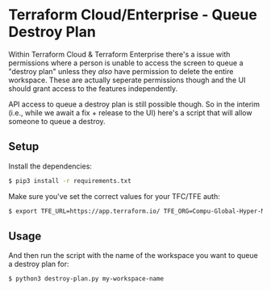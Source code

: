 # Terraform Cloud/Enterprise - Queue Destroy Plan

Within Terraform Cloud & Terraform Enterprise there's a issue with permissions where a person is unable to access the screen to queue a "destroy plan" unless they _also_ have permission to delete the entire workspace. These are actually seperate permissions though and the UI should grant access to the features independently.

API access to queue a destroy plan is still possible though. So in the interim (i.e., while we await a fix + release to the UI) here's a script that will allow someone to queue a destroy.

## Setup

Install the dependencies:

```bash
$ pip3 install -r requirements.txt
```

Make sure you've set the correct values for your TFC/TFE auth:

```bash
$ export TFE_URL=https://app.terraform.io/ TFE_ORG=Compu-Global-Hyper-Mega-Net TFE_TOKEN=token-goes-here
```

## Usage


And then run the script with the name of the workspace you want to queue a destroy plan for:

```bash
$ python3 destroy-plan.py my-workspace-name
```

